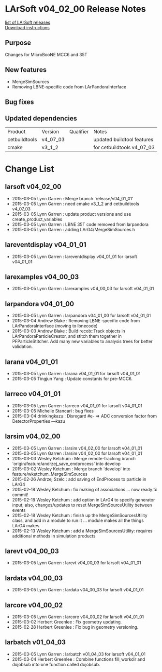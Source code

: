 # LArSoft v04_02_00 Release Notes



[list of LArSoft releases](LArSoft_release_list)  
[Download instructions](http://scisoft.fnal.gov/scisoft/bundles/larsoft/v04_02_00/larsoft-v04_02_00.html)

## Purpose

Changes for MicroBooNE MCC6 and 35T

## New features

-   MergeSimSources
-   Removing LBNE-specific code from LArPandoraInterface

## Bug fixes

## Updated dependencies

|               |          |           |                            |
|---------------|----------|-----------|----------------------------|
| Product       | Version  | Qualifier | Notes                      |
| cetbuildtools | v4_07_03 |           | updated buildtool features |
| cmake         | v3_1_2  |           | for cetbuildtools v4_07_03 |

# Change List

## larsoft v04_02_00

-   2015-03-05 Lynn Garren : Merge branch 'release/v04_01_01'
-   2015-03-05 Lynn Garren : need cmake v3_1_2 and cetbuildtools v4_07_03
-   2015-03-05 Lynn Garren : update product versions and use create_product_variables
-   2015-03-05 Lynn Garren : LBNE 35T code removed from larpandora
-   2015-03-05 Lynn Garren : adding LArG4/MergeSimSources.h

## lareventdisplay v04_01_01

-   2015-03-05 Lynn Garren : lareventdisplay v04_01_01 for larsoft v04_01_01

## larexamples v04_00_03

-   2015-03-05 Lynn Garren : larexamples v04_00_03 for larsoft v04_01_01

## larpandora v04_01_00

-   2015-03-05 Lynn Garren : larpandora v04_01_00 for larsoft v04_01_01
-   2015-03-04 Andrew Blake : Removing LBNE-specific code from LArPandoraInterface (moving to lbnecode)
-   2015-03-03 Andrew Blake : Build recob::Track objects in LArPandoraParticleCreator, and stitch them together in PFParticleStitcher. Add many new variables to analysis trees for better validation.

## larana v04_01_01

-   2015-03-05 Lynn Garren : larana v04_01_01 for larsoft v04_01_01
-   2015-03-05 Tingjun Yang : Update constants for pre-MCC6.

## larreco v04_01_01

-   2015-03-05 Lynn Garren : larreco v04_01_01 for larsoft v04_01_01
-   2015-03-05 Michelle Stancari : bug fixes
-   2015-03-04 drinkingkazu : Disregard \#e- =\> ADC conversion factor from DetectorProperties —kazu

## larsim v04_02_00

-   2015-03-05 Lynn Garren : larsim v04_02_00 for larsoft v04_01_01
-   2015-03-05 Lynn Garren : larsim v04_02_00 for larsoft v04_01_01
-   2015-03-03 Wesley Ketchum : Merge remote-tracking branch 'origin/feature/andrzej_save_endprocess' into develop
-   2015-03-02 Wesley Ketchum : Merge branch 'develop' into feature/wketchum_MergeSimSources
-   2015-02-26 Andrzej Szelc : add saving of EndProcess to particle in LArG4
-   2015-02-18 Wesley Ketchum : fix making of associations … now ready to commit!
-   2015-02-18 Wesley Ketchum : add option in LArG4 to specify generator input; also, changes/updates to reset MergeSimSourceUtility between events
-   2015-02-18 Wesley Ketchum : finish up the MergeSimSourcesUtility class, and add in a module to run it … module makes all the things LArG4 makes
-   2015-02-13 Wesley Ketchum : add a MergeSimSourcesUtility: requires additional methods in simulation products

## larevt v04_00_03

-   2015-03-05 Lynn Garren : larevt v04_00_03 for larsoft v04_01_01

## lardata v04_00_03

-   2015-03-05 Lynn Garren : lardata v04_00_03 for larsoft v04_01_01

## larcore v04_00_02

-   2015-03-05 Lynn Garren : larcore v04_00_02 for larsoft v04_01_01
-   2015-03-02 Herbert Greenlee : Fix geometry updating.
-   2015-02-28 Herbert Greenlee : Fix bug in geometry versioning.

## larbatch v01_04_03

-   2015-03-05 Lynn Garren : larbatch v01_04_03 for larsoft v04_01_01
-   2015-03-04 Herbert Greenlee : Combine functions fill_workdir and dojobsub into one function called dojobsub.
